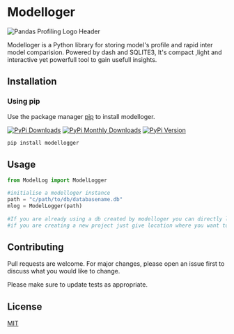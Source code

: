 # Modelloger

![Pandas Profiling Logo Header](https://github.com/SohamPathak/modellogger.github.io/blob/master/assets/logo-header.png)

Modelloger is a Python library for storing model's profile and rapid inter model comparision. Powered by dash and SQLITE3,
It's compact ,light and interactive yet powerfull tool to gain usefull insights.  

## Installation

### Using pip

Use the package manager [pip](https://pip.pypa.io/en/stable/) to install modelloger.

[![PyPi Downloads](https://pepy.tech/badge/modellogger)](https://pepy.tech/badge/modellogger)
[![PyPi Monthly Downloads](https://pepy.tech/badge/modellogger/month)](https://pepy.tech/badge/modellogger/month)
[![PyPi Version](https://badge.fury.io/py/modellogger.svg)](https://pypi.org/project/modellogger/)

```bash
pip install modellogger
```

## Usage

```python
from ModelLog import ModelLogger

#initialise a modelloger instance
path = "c/path/to/db/databasename.db"
mlog = ModelLogger(path)
 
#If you are already using a db created by modelloger you can directly load it by stating it's path
#if you are creating a new project just give location where you want to store the db followed by a name.db  
```

## Contributing
Pull requests are welcome. For major changes, please open an issue first to discuss what you would like to change.

Please make sure to update tests as appropriate.

## License
[MIT](https://choosealicense.com/licenses/apache-2.0/)
